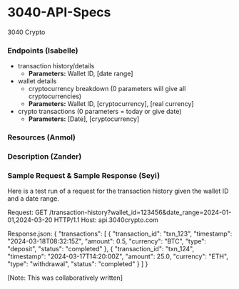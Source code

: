 # 3040-API-Specs

3040 Crypto
### Endpoints (Isabelle)
- transaction history/details
  - **Parameters:** Wallet ID, [date range]
- wallet details
    - cryptocurrency breakdown (0 parameters will give all cryptocurrencies)
    - **Parameters:** Wallet ID, [cryptocurrency], [real currency]
- crypto transactions (0 parameters = today or give date)
  - **Parameters:** [Date], [cryptocurrency]

### Resources (Anmol)

### Description (Zander)

### Sample Request & Sample Response (Seyi)
Here is a test run of a request for the transaction history given the wallet ID and a date range.

Request: GET /transaction-history?wallet_id=123456&date_range=2024-01-01,2024-03-20 HTTP/1.1
Host: api.3040crypto.com

Response.json: {
  "transactions": [
    {
      "transaction_id": "txn_123",
      "timestamp": "2024-03-18T08:32:15Z",
      "amount": 0.5,
      "currency": "BTC",
      "type": "deposit",
      "status": "completed"
    },
    {
      "transaction_id": "txn_124",
      "timestamp": "2024-03-17T14:20:00Z",
      "amount": 25.0,
      "currency": "ETH",
      "type": "withdrawal",
      "status": "completed"
    }
  ]
}



[Note: This was collaboratively written]
